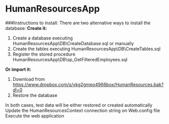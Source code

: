 # HumanResourcesApp

###Instructions to install:
  There are two alternative ways to install the database:
  **Create it:**
  1. Create a database executing HumanResourcesApp\DB\CreateDatabase.sql or manually
  2. Create the tables executing HumanResourcesApp\DB\CreateTables.sql
  3. Register the stored procedure HumanResourcesApp\DB\sp_GetFilteredEmployees.sql
  
  **Or import it:**
  1. Download from https://www.dropbox.com/s/ykg2gmpo4966box/HumanResources.bak?dl=0
  2. Restore the database
  
  In both cases, test data will be either restored or created automatically
  Update the HumanResourcesContext connection string on Web.config file
  Execute the web application